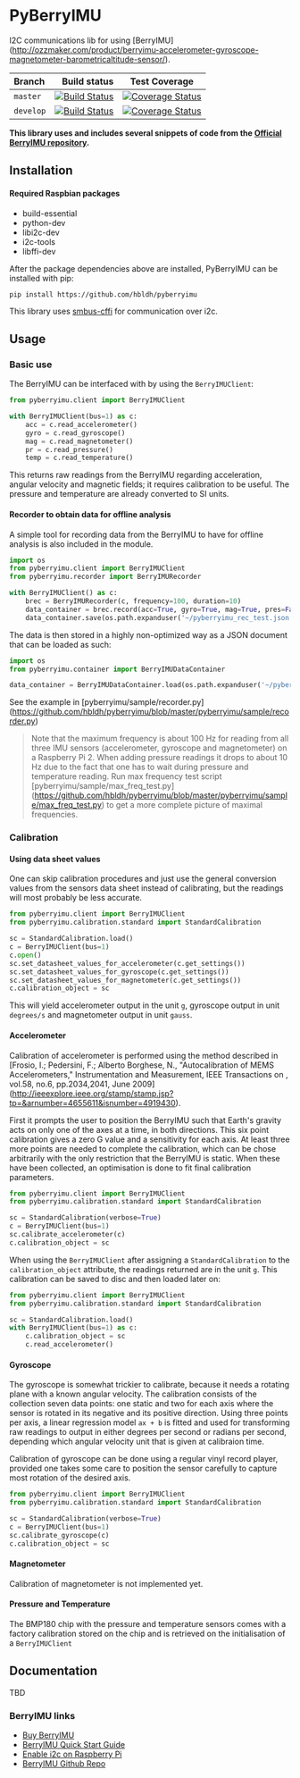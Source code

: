# PyBerryIMU

I2C communications lib for using [BerryIMU]
(http://ozzmaker.com/product/berryimu-accelerometer-gyroscope-magnetometer-barometricaltitude-sensor/).

|  Branch       | Build status     | Test Coverage |
| :------------ | ---------------: | ------------- |
| `master`      | [![Build Status](https://travis-ci.org/hbldh/pyberryimu.svg?branch=master)](https://travis-ci.org/hbldh/pyberryimu) | [![Coverage Status](https://coveralls.io/repos/github/hbldh/pyberryimu/badge.svg?branch=master)](https://coveralls.io/github/hbldh/pyberryimu?branch=master) |
| `develop`     | [![Build Status](https://travis-ci.org/hbldh/pyberryimu.svg?branch=develop)](https://travis-ci.org/hbldh/pyberryimu) | [![Coverage Status](https://coveralls.io/repos/github/hbldh/pyberryimu/badge.svg?branch=develop)](https://coveralls.io/github/hbldh/pyberryimu?branch=develop) |

**This library uses and includes several snippets of code from the 
[Official BerryIMU repository](http://github.com/mwilliams03/BerryIMU).** 

## Installation

#### Required Raspbian packages
- build-essential
- python-dev
- libi2c-dev
- i2c-tools
- libffi-dev

After the package dependencies above are installed, PyBerryIMU can be installed with pip: 

    pip install https://github.com/hbldh/pyberryimu

This library uses [smbus-cffi](https://github.com/bivab/smbus-cffi) for communication over i2c.

## Usage

### Basic use

The BerryIMU can be interfaced with by using the `BerryIMUClient`:

```python
from pyberryimu.client import BerryIMUClient

with BerryIMUClient(bus=1) as c:
    acc = c.read_accelerometer()
    gyro = c.read_gyroscope()
    mag = c.read_magnetometer()
    pr = c.read_pressure()
    temp = c.read_temperature()
```

This returns raw readings from the BerryIMU regarding acceleration, 
angular velocity and magnetic fields; it requires calibration to be useful.
The pressure and temperature are already converted to SI units.

#### Recorder to obtain data for offline analysis

A simple tool for recording data from the BerryIMU to have for offline analysis
is also included in the module.

```python
import os
from pyberryimu.client import BerryIMUClient
from pyberryimu.recorder import BerryIMURecorder

with BerryIMUClient() as c:
    brec = BerryIMURecorder(c, frequency=100, duration=10)
    data_container = brec.record(acc=True, gyro=True, mag=True, pres=False, temp=False)
    data_container.save(os.path.expanduser('~/pyberryimu_rec_test.json'))
```

The data is then stored in a highly non-optimized way as a JSON document that can be loaded as such:

```python
import os
from pyberryimu.container import BerryIMUDataContainer

data_container = BerryIMUDataContainer.load(os.path.expanduser('~/pyberryimu_rec_test.json'))
```

See the example in [pyberryimu/sample/recorder.py]
(https://github.com/hbldh/pyberryimu/blob/master/pyberryimu/sample/recorder.py)

> Note that the maximum frequency is about 100 Hz for reading from all three IMU sensors 
> (accelerometer, gyroscope and magnetometer) on a Raspberry Pi 2. When adding 
> pressure readings it drops to about 10 Hz due to the fact that one has to wait 
> during pressure and temperature reading.
> Run max frequency test script [pyberryimu/sample/max_freq_test.py]
> (https://github.com/hbldh/pyberryimu/blob/master/pyberryimu/sample/max_freq_test.py) to
> get a more complete picture of maximal frequencies.

### Calibration

#### Using data sheet values

One can skip calibration procedures and just use the general conversion values from the
sensors data sheet instead of calibrating, but the readings will most probably be
less accurate.

```python
from pyberryimu.client import BerryIMUClient
from pyberryimu.calibration.standard import StandardCalibration

sc = StandardCalibration.load()
c = BerryIMUClient(bus=1)
c.open()
sc.set_datasheet_values_for_accelerometer(c.get_settings())
sc.set_datasheet_values_for_gyroscope(c.get_settings())
sc.set_datasheet_values_for_magnetometer(c.get_settings())
c.calibration_object = sc
```

This will yield accelerometer output in the unit `g`, 
gyroscope output in unit `degrees/s` and magnetometer output in unit `gauss`.

#### Accelerometer
Calibration of accelerometer is performed using the method described in 
[Frosio, I.; Pedersini, F.; Alberto Borghese, N., 
"Autocalibration of MEMS Accelerometers," 
Instrumentation and Measurement, IEEE Transactions on , 
vol.58, no.6, pp.2034,2041, June 2009]
(http://ieeexplore.ieee.org/stamp/stamp.jsp?tp=&arnumber=4655611&isnumber=4919430).

First it prompts the user to position the BerryIMU such that Earth's gravity acts on 
only one of the axes at a time, in both directions. This six point calibration gives a
zero G value and a sensitivity for each axis. At least three more points are needed to
complete the calibration, which can be chose arbitrarily with the only restriction that
the BerryIMU is static. When these have been collected, an optimisation is done to fit
final calibration parameters.

```python
from pyberryimu.client import BerryIMUClient
from pyberryimu.calibration.standard import StandardCalibration

sc = StandardCalibration(verbose=True)
c = BerryIMUClient(bus=1)
sc.calibrate_accelerometer(c)
c.calibration_object = sc
```

When using the `BerryIMUClient` after assigning a `StandardCalibration` to the
`calibration_object` attribute, the readings returned are in the unit `g`.
This calibration can be saved to disc and then loaded later on:

```python
from pyberryimu.client import BerryIMUClient
from pyberryimu.calibration.standard import StandardCalibration

sc = StandardCalibration.load()
with BerryIMUClient(bus=1) as c:
    c.calibration_object = sc
    c.read_accelerometer()
```

#### Gyroscope

The gyroscope is somewhat trickier to calibrate, because it needs a rotating 
plane with a known angular velocity. The calibration consists of the collection
seven data points: one static and two for each axis where the sensor is rotated in 
its negative and its positive direction. Using three points per axis, a linear 
regression model ```ax + b``` is fitted and used for transforming raw readings to output
in either degrees per second or radians per second, depending which angular velocity unit 
that is given at calibraion time.

Calibration of gyroscope can be done using a regular vinyl record player, provided one 
takes some care to position the sensor carefully to capture most rotation of the desired axis.

```python
from pyberryimu.client import BerryIMUClient
from pyberryimu.calibration.standard import StandardCalibration

sc = StandardCalibration(verbose=True)
c = BerryIMUClient(bus=1)
sc.calibrate_gyroscope(c)
c.calibration_object = sc
```

#### Magnetometer

Calibration of magnetometer is not implemented yet.

#### Pressure and Temperature

The BMP180 chip with the pressure and temperature sensors comes with a factory calibration stored on the
chip and is retrieved on the initialisation of a `BerryIMUClient`

## Documentation

TBD

### BerryIMU links
* [Buy BerryIMU](http://ozzmaker.com/product/berryimu-accelerometer-gyroscope-magnetometer-barometricaltitude-sensor/)
* [BerryIMU Quick Start Guide](http://ozzmaker.com/berryimu-quick-start-guide/)
* [Enable i2c on Raspberry Pi](http://ozzmaker.com/i2c/)
* [BerryIMU Github Repo](http://github.com/mwilliams03/BerryIMU.git)

